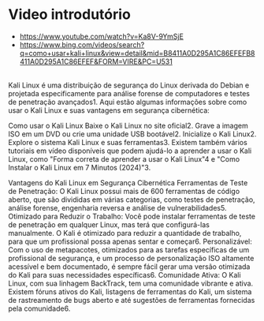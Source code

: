 # Video introdutório

-  https://www.youtube.com/watch?v=Ka8V-9YmSjE
-  https://www.bing.com/videos/search?q=como+usar+kali+linux&view=detail&mid=B8411A0D295A1C86EFEFB8411A0D295A1C86EFEF&FORM=VIRE&PC=U531
<br><br>

Kali Linux é uma distribuição de segurança do Linux derivada do Debian e projetada especificamente para análise forense de computadores e testes de penetração avançados1. Aqui estão algumas informações sobre como usar o Kali Linux e suas vantagens em segurança cibernética:

Como usar o Kali Linux
Baixe o Kali Linux no site oficial2.
Grave a imagem ISO em um DVD ou crie uma unidade USB bootável2.
Inicialize o Kali Linux2.
Explore o sistema Kali Linux e suas ferramentas3.
Existem também vários tutoriais em vídeo disponíveis que podem ajudá-lo a aprender a usar o Kali Linux, como "Forma correta de aprender a usar o Kali Linux"4 e "Como Instalar o Kali Linux em 7 Minutos (2024)"3.

Vantagens do Kali Linux em Segurança Cibernética
Ferramentas de Teste de Penetração: O Kali Linux possui mais de 600 ferramentas de código aberto, que são divididas em várias categorias, como testes de penetração, análise forense, engenharia reversa e análise de vulnerabilidades5.
Otimizado para Reduzir o Trabalho: Você pode instalar ferramentas de teste de penetração em qualquer Linux, mas terá que configurá-las manualmente. O Kali é otimizado para reduzir a quantidade de trabalho, para que um profissional possa apenas sentar e começar6.
Personalizável: Com o uso de metapacotes, otimizados para as tarefas específicas de um profissional de segurança, e um processo de personalização ISO altamente acessível e bem documentado, é sempre fácil gerar uma versão otimizada do Kali para suas necessidades específicas6.
Comunidade Ativa: O Kali Linux, com sua linhagem BackTrack, tem uma comunidade vibrante e ativa. Existem fóruns ativos do Kali, listagens de ferramentas do Kali, um sistema de rastreamento de bugs aberto e até sugestões de ferramentas fornecidas pela comunidade6.
